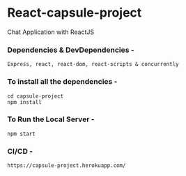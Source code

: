 # React-capsule-project
Chat Application with ReactJS

### Dependencies & DevDependencies -
```
Express, react, react-dom, react-scripts & concurrently
```

### To install all the dependencies -
```
cd capsule-project
npm install
```

### To Run the Local Server -
```
npm start
```

### CI/CD -
```
https://capsule-project.herokuapp.com/
```

